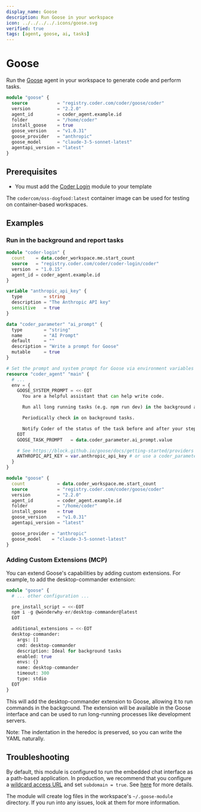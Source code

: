```yaml
---
display_name: Goose
description: Run Goose in your workspace
icon: ../../../../.icons/goose.svg
verified: true
tags: [agent, goose, ai, tasks]
---
```


# Goose

Run the [Goose](https://block.github.io/goose/) agent in your workspace to generate code and perform tasks.

```tf
module "goose" {
  source           = "registry.coder.com/coder/goose/coder"
  version          = "2.2.0"
  agent_id         = coder_agent.example.id
  folder           = "/home/coder"
  install_goose    = true
  goose_version    = "v1.0.31"
  goose_provider   = "anthropic"
  goose_model      = "claude-3-5-sonnet-latest"
  agentapi_version = "latest"
}
```

## Prerequisites

- You must add the [Coder Login](https://registry.coder.com/modules/coder-login) module to your template

The `codercom/oss-dogfood:latest` container image can be used for testing on container-based workspaces.

## Examples

### Run in the background and report tasks

```tf
module "coder-login" {
  count    = data.coder_workspace.me.start_count
  source   = "registry.coder.com/coder/coder-login/coder"
  version  = "1.0.15"
  agent_id = coder_agent.example.id
}

variable "anthropic_api_key" {
  type        = string
  description = "The Anthropic API key"
  sensitive   = true
}

data "coder_parameter" "ai_prompt" {
  type        = "string"
  name        = "AI Prompt"
  default     = ""
  description = "Write a prompt for Goose"
  mutable     = true
}

# Set the prompt and system prompt for Goose via environment variables
resource "coder_agent" "main" {
  # ...
  env = {
    GOOSE_SYSTEM_PROMPT = <<-EOT
      You are a helpful assistant that can help write code.

      Run all long running tasks (e.g. npm run dev) in the background and not in the foreground.

      Periodically check in on background tasks.

      Notify Coder of the status of the task before and after your steps.
    EOT
    GOOSE_TASK_PROMPT   = data.coder_parameter.ai_prompt.value

    # See https://block.github.io/goose/docs/getting-started/providers
    ANTHROPIC_API_KEY = var.anthropic_api_key # or use a coder_parameter
  }
}

module "goose" {
  count            = data.coder_workspace.me.start_count
  source           = "registry.coder.com/coder/goose/coder"
  version          = "2.2.0"
  agent_id         = coder_agent.example.id
  folder           = "/home/coder"
  install_goose    = true
  goose_version    = "v1.0.31"
  agentapi_version = "latest"

  goose_provider = "anthropic"
  goose_model    = "claude-3-5-sonnet-latest"
}
```

### Adding Custom Extensions (MCP)

You can extend Goose's capabilities by adding custom extensions. For example, to add the desktop-commander extension:

```tf
module "goose" {
  # ... other configuration ...

  pre_install_script = <<-EOT
  npm i -g @wonderwhy-er/desktop-commander@latest
  EOT

  additional_extensions = <<-EOT
  desktop-commander:
    args: []
    cmd: desktop-commander
    description: Ideal for background tasks
    enabled: true
    envs: {}
    name: desktop-commander
    timeout: 300
    type: stdio
  EOT
}
```

This will add the desktop-commander extension to Goose, allowing it to run commands in the background. The extension will be available in the Goose interface and can be used to run long-running processes like development servers.

Note: The indentation in the heredoc is preserved, so you can write the YAML naturally.

## Troubleshooting

By default, this module is configured to run the embedded chat interface as a path-based application. In production, we recommend that you configure a [wildcard access URL](https://coder.com/docs/admin/setup#wildcard-access-url) and set `subdomain = true`. See [here](https://coder.com/docs/tutorials/best-practices/security-best-practices#disable-path-based-apps) for more details.

The module will create log files in the workspace's `~/.goose-module` directory. If you run into any issues, look at them for more information.
